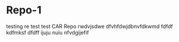 # Repo-1
testing
re test
test
CAR
Repo
rwdvjsdwe
dfvhfdwjdbnvfdkwmd
fdfdf kdfmksf
dfdff
ijuju nuiu
nfvdgijefif
